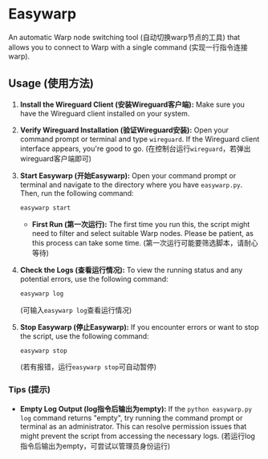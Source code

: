 # Easywarp

An automatic Warp node switching tool (自动切换warp节点的工具) that allows you to connect to Warp with a single command (实现一行指令连接warp).

## Usage (使用方法)

1.  **Install the Wireguard Client (安装Wireguard客户端):** Make sure you have the Wireguard client installed on your system.

2.  **Verify Wireguard Installation (验证Wireguard安装):** Open your command prompt or terminal and type `wireguard`. If the Wireguard client interface appears, you're good to go. (在控制台运行```wireguard```，若弹出wireguard客户端即可)

3.  **Start Easywarp (开始Easywarp):** Open your command prompt or terminal and navigate to the directory where you have `easywarp.py`. Then, run the following command:

    ```bash
    easywarp start
    ```
    *   **First Run (第一次运行):** The first time you run this, the script might need to filter and select suitable Warp nodes. Please be patient, as this process can take some time. (第一次运行可能要筛选脚本，请耐心等待)

4.  **Check the Logs (查看运行情况):** To view the running status and any potential errors, use the following command:

    ```bash
    easywarp log
    ```
    (可输入```easywarp log```查看运行情况)

6.  **Stop Easywarp (停止Easywarp):** If you encounter errors or want to stop the script, use the following command:

    ```bash
    easywarp stop
    ```
    (若有报错，运行```easywarp stop```可自动暂停)

### Tips (提示)

*   **Empty Log Output (log指令后输出为empty):** If the `python easywarp.py log` command returns "empty", try running the command prompt or terminal as an administrator. This can resolve permission issues that might prevent the script from accessing the necessary logs. (若运行log指令后输出为empty，可尝试以管理员身份运行)
